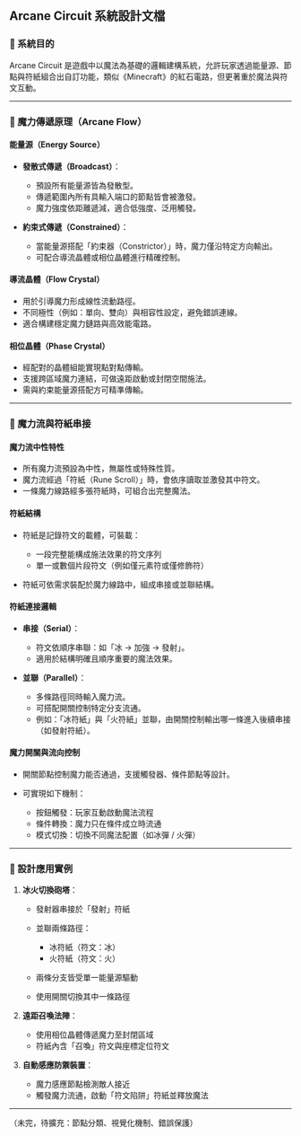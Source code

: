 ## Arcane Circuit 系統設計文檔

### 🎯 系統目的

Arcane Circuit 是遊戲中以魔法為基礎的邏輯建構系統，允許玩家透過能量源、節點與符紙組合出自訂功能，類似《Minecraft》的紅石電路，但更著重於魔法與符文互動。

---

### 🔌 魔力傳遞原理（Arcane Flow）

#### 能量源（Energy Source）

* **發散式傳遞（Broadcast）**：

  * 預設所有能量源皆為發散型。
  * 傳遞範圍內所有具輸入端口的節點皆會被激發。
  * 魔力強度依距離遞減，適合低強度、泛用觸發。

* **約束式傳遞（Constrained）**：

  * 當能量源搭配「約束器（Constrictor）」時，魔力僅沿特定方向輸出。
  * 可配合導流晶體或相位晶體進行精確控制。

#### 導流晶體（Flow Crystal）

* 用於引導魔力形成線性流動路徑。
* 不同極性（例如：單向、雙向）與相容性設定，避免錯誤連線。
* 適合構建穩定魔力鏈路與高效能電路。

#### 相位晶體（Phase Crystal）

* 經配對的晶體組能實現點對點傳輸。
* 支援跨區域魔力連結，可做遠距啟動或封閉空間施法。
* 需與約束能量源搭配方可精準傳輸。

---

### 🧩 魔力流與符紙串接

#### 魔力流中性特性

* 所有魔力流預設為中性，無屬性或特殊性質。
* 魔力流經過「符紙（Rune Scroll）」時，會依序讀取並激發其中符文。
* 一條魔力線路經多張符紙時，可組合出完整魔法。

#### 符紙結構

* 符紙是記錄符文的載體，可裝載：

  * 一段完整能構成施法效果的符文序列
  * 單一或數個片段符文（例如僅元素符或僅修飾符）
* 符紙可依需求裝配於魔力線路中，組成串接或並聯結構。

#### 符紙連接邏輯

* **串接（Serial）**：

  * 符文依順序串聯：如「冰 → 加強 → 發射」。
  * 適用於結構明確且順序重要的魔法效果。

* **並聯（Parallel）**：

  * 多條路徑同時輸入魔力流。
  * 可搭配開關控制特定分支流通。
  * 例如：「冰符紙」與「火符紙」並聯，由開關控制輸出哪一條進入後續串接（如發射符紙）。

#### 魔力開關與流向控制

* 開關節點控制魔力能否通過，支援觸發器、條件節點等設計。
* 可實現如下機制：

  * 按鈕觸發：玩家互動啟動魔法流程
  * 條件轉換：魔力只在條件成立時流通
  * 模式切換：切換不同魔法配置（如冰彈 / 火彈）

---

### 📌 設計應用實例

1. **冰火切換砲塔**：

   * 發射器串接於「發射」符紙
   * 並聯兩條路徑：

     * 冰符紙（符文：冰）
     * 火符紙（符文：火）
   * 兩條分支皆受單一能量源驅動
   * 使用開關切換其中一條路徑

2. **遠距召喚法陣**：

   * 使用相位晶體傳遞魔力至封閉區域
   * 符紙內含「召喚」符文與座標定位符文

3. **自動感應防禦裝置**：

   * 魔力感應節點檢測敵人接近
   * 觸發魔力流通，啟動「符文陷阱」符紙並釋放魔法

---

（未完，待擴充：節點分類、視覺化機制、錯誤保護）
